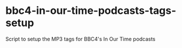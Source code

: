 # bbc4-in-our-time-podcasts-tags-setup
Script to setup the MP3 tags for BBC4's In Our Time podcasts
